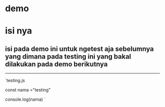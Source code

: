 # demo

# isi nya

## isi pada demo ini untuk ngetest aja sebelumnya yang dimana pada testing ini yang bakal dilakukan pada demo berikutnya

---

`testing.js

const nama ="testing"

console.log(nama)
`

